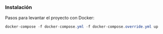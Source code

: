 ﻿### Instalación
Pasos para levantar el proyecto con Docker:
```csharp
docker-compose -f docker-compose.yml -f docker-compose.override.yml up -d
```
